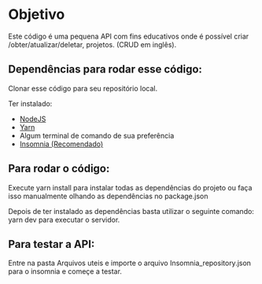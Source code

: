 # Objetivo

Este código é uma pequena API com fins educativos onde é possível criar /obter/atualizar/deletar, projetos. (CRUD em inglês).

## Dependências para rodar esse código:

Clonar esse código para seu repositório local.

Ter instalado:
- <a href="https://nodejs.org/en/"> NodeJS </a>
- <a href="https://classic.yarnpkg.com/en/docs/install/"> Yarn </a>
- Algum terminal de comando de sua preferência 
- <a href="https://insomnia.rest/"> Insomnia (Recomendado) </a>

## Para rodar o código:

Execute yarn install para instalar todas as dependências do projeto ou faça isso manualmente olhando as dependências no package.json

Depois de ter instalado as dependências basta utilizar o seguinte comando: yarn dev para executar o servidor.

## Para testar a API:

Entre na pasta Arquivos uteis e importe o arquivo Insomnia_repository.json para o insomnia e começe a testar.

